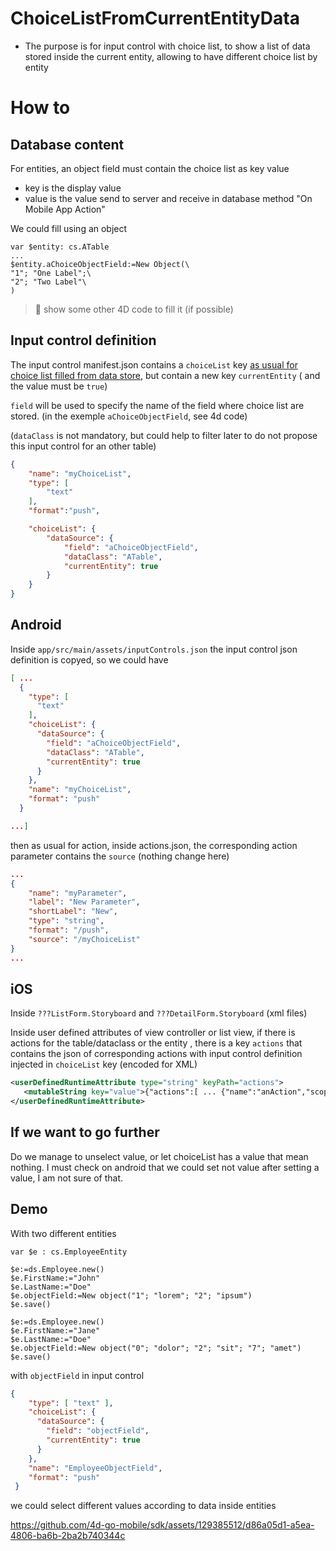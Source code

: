 #  ChoiceListFromCurrentEntityData

- The purpose is for input control with choice list, to show a list of data stored inside the current entity, allowing to have different choice list by entity

# How to

## Database content

For entities, an object field must contain the choice list as key value
- key is the display value
- value is the value send to server and receive in database method "On Mobile App Action"

We could fill using an object

```4d
var $entity: cs.ATable
...
$entity.aChoiceObjectField:=New Object(\
"1"; "One Label";\
"2"; "Two Label"\
)
```

> 🚧 show some other 4D code to fill it (if possible)

## Input control definition

The input control manifest.json contains a `choiceList` key [as usual for choice list filled from data store](https://developer.4d.com/go-mobile/docs/project-definition/actions#dynamic-choice-lists), but contain a new key `currentEntity` ( and the value must be `true`)

`field` will be used to specify the name of the field where choice list are stored. (in the exemple `aChoiceObjectField`, see 4d code)

(`dataClass` is not mandatory, but could help to filter later to do not propose this input control for an other table)

```json
{
    "name": "myChoiceList",
    "type": [
        "text"
    ],
    "format":"push",

    "choiceList": {
        "dataSource": {
            "field": "aChoiceObjectField",
            "dataClass": "ATable",
            "currentEntity": true
        }
    }
}
```

##  Android

Inside `app/src/main/assets/inputControls.json` the input control json definition is copyed, so we could have

```json
[ ...
  {
    "type": [
      "text"
    ],
    "choiceList": {
      "dataSource": {
        "field": "aChoiceObjectField",
        "dataClass": "ATable",
        "currentEntity": true
      }
    },
    "name": "myChoiceList",
    "format": "push"
  }

...]
```

then as usual for action, inside actions.json, the corresponding action parameter contains the `source` (nothing change here)

```json
...
{
    "name": "myParameter",
    "label": "New Parameter",
    "shortLabel": "New",
    "type": "string",
    "format": "/push",
    "source": "/myChoiceList"
}
...
```

##  iOS

Inside `???ListForm.Storyboard` and `???DetailForm.Storyboard` (xml files)

Inside user defined attributes of view controller or list view, if there is actions for the table/dataclass or the entity , there is a key `actions` that contains the json of corresponding actions with input control definition injected in `choiceList` key (encoded for XML)

```xml
<userDefinedRuntimeAttribute type="string" keyPath="actions">
   <mutableString key="value">{"actions":[ ... {"name":"anAction","scope":"currentEntity", ... ,"parameters":[{"name":"newParameter","label":"New Parameter","shortLabel":"New","type":"string","choiceList":{"dataSource":{"dataClass":"ATable","field":"aChoiceObjectField","currentEntity":true}}}...]}]}</mutableString>
</userDefinedRuntimeAttribute>
```

## If we want to go further

Do we manage to unselect value, or let choiceList has a value that mean nothing. I must check on android that we could set not value after setting a value, I am not sure of that.


## Demo

With two different entities
```4d
var $e : cs.EmployeeEntity

$e:=ds.Employee.new()
$e.FirstName:="John"
$e.LastName:="Doe"
$e.objectField:=New object("1"; "lorem"; "2"; "ipsum")
$e.save()

$e:=ds.Employee.new()
$e.FirstName:="Jane"
$e.LastName:="Doe"
$e.objectField:=New object("0"; "dolor"; "2"; "sit"; "7"; "amet")
$e.save()
```
 with `objectField` in input control

```json
{
    "type": [ "text" ],
    "choiceList": {
      "dataSource": {
        "field": "objectField",
        "currentEntity": true
      }
    },
    "name": "EmployeeObjectField",
    "format": "push"
 }
```

we could select different values according to data inside entities

https://github.com/4d-go-mobile/sdk/assets/129385512/d86a05d1-a5ea-4806-ba6b-2ba2b740344c

